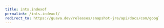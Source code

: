 ```yaml
---
title: ints.indexof
permalink: /ints.indexof/
redirect_to: https://guava.dev/releases/snapshot-jre/api/docs/com/google/common/primitives/Ints.html#indexOf-int:A-int-
---
```

